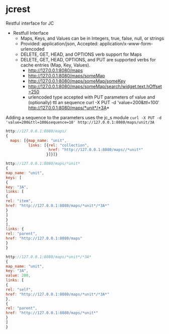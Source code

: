 # jcrest
Restful interface for JC

* Restfull Interface
  * Maps, Keys, and Values can be in Integers, true, false, null, or strings
  * Provided: application/json, Accepted: application/x-www-form-urlencoded
  * DELETE, GET, HEAD, and OPTIONS verb support for Maps
  * DELETE, GET, HEAD, OPTIONS, and PUT are supported verbs for cache entries 
    (Map, Key, Values).
    * http://127.0.0.1:8080/maps
    * http://127.0.0.1:8080/maps/someMap
    * http://127.0.0.1:8080/maps/someMap/someKey
    * http://127.0.0.1:8080/maps/someMap/search/widget.text.hOffset=250
    * urlencoded type accepted with PUT parameters of value and (optionally) ttl an sequence
      curl -X PUT -d 'value=200&ttl=100' http://127.0.0.1:8080/maps/*unit*/*3A*  
 
Adding a sequence to the parameters uses the jc_s module
`curl -X PUT -d 'value=200&ttl=100&sequence=10' http://127.0.0.1:8080/maps/unit/3A`
```javascript
http://127.0.0.1:8080/maps/
{
  maps: [{map_name: "unit",
          links: [{rel: "collection",
                   href: "http://127.0.0.1:8080/maps//*unit*"
                  }]}]}

http://127.0.0.1:8080/maps/*unit*
{
map_name: "unit",
keys: [
{
key: "3A",
links: [
{
rel: "item",
href: "http://127.0.0.1:8080/maps/*unit*/*3A*"
}
]
}
],
links: {
rel: "parent",
href: "http://127.0.0.1:8080/maps"
}
}

http://127.0.0.1:8080/maps/*unit*/*3A*
{
map_name: "unit",
key: "3A",
value: 200,
links: [
{
rel: "self",
href: "http://127.0.0.1:8080/maps/*unit*/*3A*"
},
{
rel: "parent",
href: "http://127.0.0.1:8080/maps/*unit*"
}
]
}
```   

 


